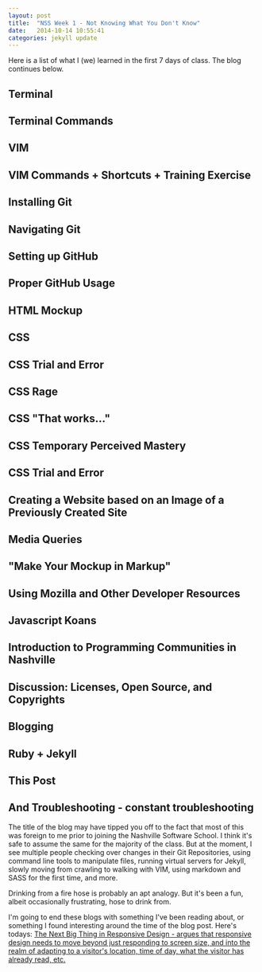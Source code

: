 ```yaml
---
layout: post
title:  "NSS Week 1 - Not Knowing What You Don't Know"
date:   2014-10-14 10:55:41
categories: jekyll update
---
```

Here is a list of what I (we) learned in the first 7 days of class.  The blog continues below.


## Terminal

## Terminal Commands

## VIM

## VIM Commands + Shortcuts + Training Exercise

## Installing Git

## Navigating Git

## Setting up GitHub

## Proper GitHub Usage

## HTML Mockup

## CSS

## CSS Trial and Error

## CSS Rage

## CSS "That works..."

## CSS Temporary Perceived Mastery

## CSS Trial and Error

## Creating a Website based on an Image of a Previously Created Site

## Media Queries

## "Make Your Mockup in Markup"

## Using Mozilla and Other Developer Resources

## Javascript Koans

## Introduction to Programming Communities in Nashville

## Discussion: Licenses, Open Source, and Copyrights

## Blogging

## Ruby + Jekyll

## This Post

## And Troubleshooting - constant troubleshooting

The title of the blog may have tipped you off to the fact that most of this was foreign to me prior to joining the Nashville Software School.  I think it's safe to assume the same for the majority of the class.  But at the moment, I see multiple people checking over changes in their Git Repositories, using command line tools to manipulate files, running virtual servers for Jekyll, slowly moving from crawling to walking with VIM, using markdown and SASS for the first time, and more.

Drinking from a fire hose is probably an apt analogy.  But it's been a fun, albeit occasionally frustrating, hose to drink from.

I'm going to end these blogs with something I've been reading about, or something I found interesting around the time of the blog post.  Here's todays: <a href="http://www.fastcodesign.com/3036091/the-next-big-thing-in-responsive-design">The Next Big Thing in Responsive Design - argues that responsive design needs to move beyond just responding to screen size, and into the realm of adapting to a visitor's location, time of day, what the visitor has already read, etc.</a>
